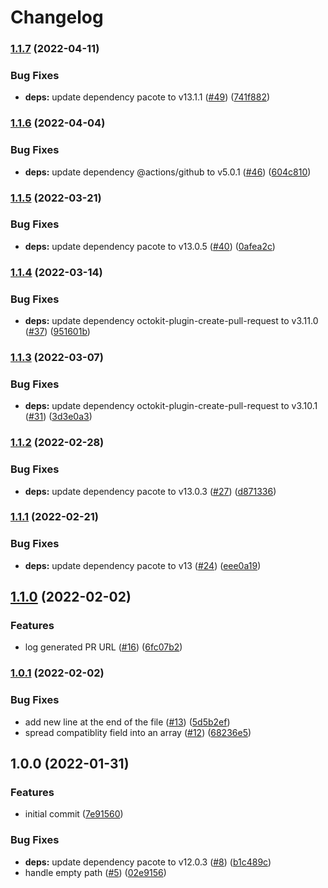 # Changelog

### [1.1.7](https://github.com/netlify/submit-build-plugin-action/compare/v1.1.6...v1.1.7) (2022-04-11)


### Bug Fixes

* **deps:** update dependency pacote to v13.1.1 ([#49](https://github.com/netlify/submit-build-plugin-action/issues/49)) ([741f882](https://github.com/netlify/submit-build-plugin-action/commit/741f88221ed301d90c83a603a8adf18d6e4995fb))

### [1.1.6](https://github.com/netlify/submit-build-plugin-action/compare/v1.1.5...v1.1.6) (2022-04-04)


### Bug Fixes

* **deps:** update dependency @actions/github to v5.0.1 ([#46](https://github.com/netlify/submit-build-plugin-action/issues/46)) ([604c810](https://github.com/netlify/submit-build-plugin-action/commit/604c8100f5c60febce7b52933bb4702c5814673a))

### [1.1.5](https://github.com/netlify/submit-build-plugin-action/compare/v1.1.4...v1.1.5) (2022-03-21)


### Bug Fixes

* **deps:** update dependency pacote to v13.0.5 ([#40](https://github.com/netlify/submit-build-plugin-action/issues/40)) ([0afea2c](https://github.com/netlify/submit-build-plugin-action/commit/0afea2cce69a8ac4d6eafad3c9e82500fb837430))

### [1.1.4](https://github.com/netlify/submit-build-plugin-action/compare/v1.1.3...v1.1.4) (2022-03-14)


### Bug Fixes

* **deps:** update dependency octokit-plugin-create-pull-request to v3.11.0 ([#37](https://github.com/netlify/submit-build-plugin-action/issues/37)) ([951601b](https://github.com/netlify/submit-build-plugin-action/commit/951601bf921011bda4a31559584bc9d24f68fc8f))

### [1.1.3](https://github.com/netlify/submit-build-plugin-action/compare/v1.1.2...v1.1.3) (2022-03-07)


### Bug Fixes

* **deps:** update dependency octokit-plugin-create-pull-request to v3.10.1 ([#31](https://github.com/netlify/submit-build-plugin-action/issues/31)) ([3d3e0a3](https://github.com/netlify/submit-build-plugin-action/commit/3d3e0a38aaa6e666826f07f7d45b7ab86a2336fd))

### [1.1.2](https://github.com/netlify/submit-build-plugin-action/compare/v1.1.1...v1.1.2) (2022-02-28)


### Bug Fixes

* **deps:** update dependency pacote to v13.0.3 ([#27](https://github.com/netlify/submit-build-plugin-action/issues/27)) ([d871336](https://github.com/netlify/submit-build-plugin-action/commit/d8713360f9cf73277503fda54a28e63321eddf29))

### [1.1.1](https://github.com/netlify/submit-build-plugin-action/compare/v1.1.0...v1.1.1) (2022-02-21)


### Bug Fixes

* **deps:** update dependency pacote to v13 ([#24](https://github.com/netlify/submit-build-plugin-action/issues/24)) ([eee0a19](https://github.com/netlify/submit-build-plugin-action/commit/eee0a192d84f8a4a5b81eac46d52f284eeb7574e))

## [1.1.0](https://github.com/netlify/submit-build-plugin-action/compare/v1.0.1...v1.1.0) (2022-02-02)


### Features

* log generated PR URL ([#16](https://github.com/netlify/submit-build-plugin-action/issues/16)) ([6fc07b2](https://github.com/netlify/submit-build-plugin-action/commit/6fc07b2b06df385082ad7394cf7f02bc9b17b9b8))

### [1.0.1](https://github.com/netlify/submit-build-plugin-action/compare/v1.0.0...v1.0.1) (2022-02-02)


### Bug Fixes

* add new line at the end of the file ([#13](https://github.com/netlify/submit-build-plugin-action/issues/13)) ([5d5b2ef](https://github.com/netlify/submit-build-plugin-action/commit/5d5b2ef2124659c4564f8493bb226399346d7446))
* spread compatiblity field into an array ([#12](https://github.com/netlify/submit-build-plugin-action/issues/12)) ([68236e5](https://github.com/netlify/submit-build-plugin-action/commit/68236e583941249e5090302ed994df25b007874c))

## 1.0.0 (2022-01-31)


### Features

* initial commit ([7e91560](https://github.com/netlify/submit-build-plugin-action/commit/7e91560c7c2ba722dcb034df55b81fdc6290bbd7))


### Bug Fixes

* **deps:** update dependency pacote to v12.0.3 ([#8](https://github.com/netlify/submit-build-plugin-action/issues/8)) ([b1c489c](https://github.com/netlify/submit-build-plugin-action/commit/b1c489cb9ac428eff2b1a1070e0ad6a4239c1437))
* handle empty path ([#5](https://github.com/netlify/submit-build-plugin-action/issues/5)) ([02e9156](https://github.com/netlify/submit-build-plugin-action/commit/02e9156346e41d1f249106dad85c9664cac61b4a))
